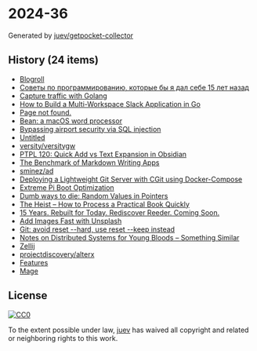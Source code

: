 # 2024-36

Generated by [juev/getpocket-collector](https://github.com/juev/getpocket-collector)

## History (24 items)

- [Blogroll](https://www.mollywhite.net/blogroll)
- [Советы по программированию, которые бы я дал себе 15 лет назад](https://habr.com/ru/companies/ruvds/articles/839256/)
- [Capture traffic with Golang](https://aohorodnyk.com/post/2024-08-31-golang-traffic-capturer/)
- [How to Build a Multi-Workspace Slack Application in Go](https://www.blinkops.com/blog/how-to-build-a-multi-workspace-slack-application-in-go)
- [Page not found.](https://capacities.io//use-cases/inbox)
- [Bean: a macOS word processor](https://bean-osx.com/Bean.html)
- [Bypassing airport security via SQL injection](https://ian.sh/tsa)
- [Untitled](https://tuta.com/ru/blog/anonymous-email.html)
- [versity/versitygw](https://github.com/versity/versitygw)
- [PTPL 120: Quick Add vs Text Expansion in Obsidian](https://www.blog.plaintextpaperless.com/p/ptpl-120-quick-add-vs-text-expansion)
- [The Benchmark of Markdown Writing Apps](https://ia.net/writer)
- [sminez/ad](https://github.com/sminez/ad)
- [Deploying a Lightweight Git Server with CGit using Docker-Compose](https://brandonrozek.com/blog/lightweight-gitc-docker-compose/)
- [Extreme Pi Boot Optimization](https://kittenlabs.de/blog/2024/09/01/extreme-pi-boot-optimization/)
- [Dumb ways to die: Random Values in Pointers](https://philpearl.github.io/post/dumb_ways_to_die_random_pointers/)
- [The Heist – How to Process a Practical Book Quickly](https://zettelkasten.de/posts/how-to-process-practical-book-quickly/)
- [15 Years. Rebuilt for Today. Rediscover Reeder. Coming Soon.](https://reeder.app/)
- [Add Images Fast with Unsplash](https://ia.net/topics/add-images-fast-with-unsplash)
- [Git: avoid reset --hard, use reset --keep instead](https://adamj.eu/tech/2024/09/02/git-avoid-reset-hard-use-keep/)
- [Notes on Distributed Systems for Young Bloods – Something Similar](https://www.somethingsimilar.com/2013/01/14/notes-on-distributed-systems-for-young-bloods/)
- [Zellij](https://zellij.dev/)
- [projectdiscovery/alterx](https://github.com/projectdiscovery/alterx)
- [Features](https://github.com/projectdiscovery/dnsx)
- [Mage](https://magefile.org/)

## License

[![CC0](https://mirrors.creativecommons.org/presskit/buttons/88x31/svg/cc-zero.svg)](https://creativecommons.org/publicdomain/zero/1.0/)

To the extent possible under law, [juev](https://github.com/juev) has waived all copyright and related or neighboring rights to this work.
